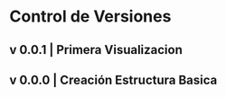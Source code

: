 # Control de Versiones

## v 0.0.1 | Primera Visualizacion

## v 0.0.0 | Creación Estructura Basica
